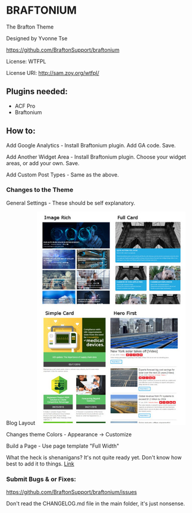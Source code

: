 # BRAFTONIUM
The Brafton Theme

Designed by Yvonne Tse

https://github.com/BraftonSupport/braftonium

License: WTFPL

License URI: http://sam.zoy.org/wtfpl/

## Plugins needed:
- ACF Pro
- Braftonium

## How to:
Add Google Analytics - Install Braftonium plugin. Add GA code. Save.

Add Another Widget Area - Install Braftonium plugin. Choose your widget areas, or add your own. Save.

Add Custom Post Types - Same as the above.

### Changes to the Theme
General Settings - These should be self explanatory.

Blog Layout
![Image](https://raw.githubusercontent.com/BraftonSupport/braftonium/master/library/images/bloglayout.jpg) 

Changes theme Colors - Appearance -> Customize

Build a Page - Use page template "Full Width"


What the heck is shenanigans?
It's not quite ready yet. Don't know how best to add it to things. [Link](http://kristofferandreasen.github.io/wickedCSS/documentation.html)

### Submit Bugs & or Fixes:
https://github.com/BraftonSupport/braftonium/issues

Don't read the CHANGELOG.md file in the main folder, it's just nonsense.